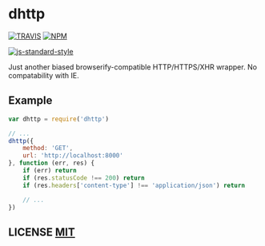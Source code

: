 # dhttp

[![TRAVIS](https://secure.travis-ci.org/dcousens/dhttp.png)](http://travis-ci.org/dcousens/dhttp)
[![NPM](http://img.shields.io/npm/v/dhttp.svg)](https://www.npmjs.org/package/dhttp)

[![js-standard-style](https://cdn.rawgit.com/feross/standard/master/badge.svg)](https://github.com/feross/standard)

Just another biased browserify-compatible HTTP/HTTPS/XHR wrapper.
No compatability with IE.


## Example

``` javascript
var dhttp = require('dhttp')

// ...
dhttp({
	method: 'GET',
	url: 'http://localhost:8000'
}, function (err, res) {
	if (err) return
	if (res.statusCode !== 200) return
	if (res.headers['content-type'] !== 'application/json') return

	// ...
})
```

## LICENSE [MIT](LICENSE)
